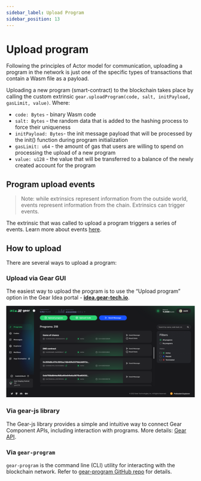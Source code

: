 ```yaml
---
sidebar_label: Upload Program
sidebar_position: 13
---
```


# Upload program

Following the principles of Actor model for communication, uploading a program in the network is just one of the specific types of transactions that contain a Wasm file as a payload.

Uploading a new program (smart-contract) to the blockchain takes place by calling the custom extrinsic `gear.uploadProgram(code, salt, initPayload, gasLimit, value)`.
Where:

- `code: Bytes` - binary Wasm code
- `salt: Bytes` - the random data that is added to the hashing process to force their uniqueness
- `initPayload: Bytes`- the init message payload that will be processed by the init() function during program initialization
- `gasLimit: u64` - the amount of gas that users are willing to spend on processing the upload of a new program
- `value: u128` - the value that will be transferred to a balance of the newly created account for the program

## Program upload events

> Note: while extrinsics represent information from the outside world, events represent information from the chain. Extrinsics can trigger events.

The extrinsic that was called to upload a program triggers a series of events. Learn more about events [here](/docs/api/events#gear-events-types).

## How to upload

There are several ways to upload a program:

### Upload via Gear GUI

The easiest way to upload the program is to use the “Upload program” option in the Gear Idea portal - **[idea.gear-tech.io](https://idea.gear-tech.io)**.

![img alt](./img/idea-upload.png)

### Via gear-js library

The Gear-js library provides a simple and intuitive way to connect Gear Component APIs, including interaction with programs. More details: [Gear API](/docs/api/getting-started).

### Via `gear-program`

`gear-program` is the command line (CLI) utility for interacting with the blockchain network. Refer to [gear-program GitHub repo](https://github.com/gear-tech/gear-program) for details.
